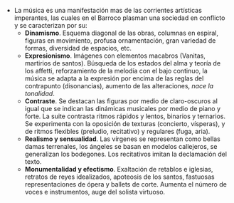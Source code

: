- La música es una manifestación mas de las corrientes artísticas imperantes, las cuales en el Barroco plasman una sociedad en conflicto y se caracterizan por su:
	- **Dinamismo**. Esquema diagonal de las obras, columnas en espiral, figuras en movimiento, profusa ornamentación, gran variedad de formas, diversidad de espacios, etc.
	- **Expresionismo**. Imágenes con elementos macabros (Vanitas, martirios de santos). Búsqueda de los estados del alma y teoría de los affetti, reforzamiento de la melodía con el bajo continuo, la música se adapta a la expresión por encima de las reglas del contrapunto (disonancias), aumento de las alteraciones, *nace la tonalidad*.
	- **Contraste**. Se destacan las figuras por medio de claro-oscuros al igual que se indican las dinámicas musicales por medio de piano y forte. La suite contrasta ritmos rápidos y lentos, binarios y ternarios. Se experimenta con la oposición de texturas (concierto, vísperas), y de ritmos flexibles (preludio, recitativo) y regulares (fuga, aria).
	- **Realismo y sensualidad**. Las vírgenes se representan como bellas damas terrenales, los ángeles se basan en modelos callejeros, se generalizan los bodegones. Los recitativos imitan la declamación del texto.
	- **Monumentalidad y efectismo**. Exaltación de retablos e iglesias, retratos de reyes idealizados, apoteosis de los santos, fastuosas representaciones de ópera y ballets de corte. Aumenta el número de voces e instrumentos, auge del solista virtuoso.


